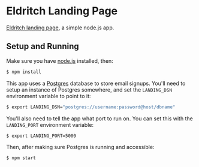 # Eldritch Landing Page
[Eldritch landing page](http://eldritch.io), a simple node.js app.

## Setup and Running
Make sure you have [node.js](https://nodejs.org) installed, then:
```sh
$ npm install
```

This app uses a [Postgres](http://www.postgresql.org/) database to store email
signups. You'll need to setup an instance of Postgres somewhere, and set the
``LANDING_DSN`` environment variable to point to it:
```sh
$ export LANDING_DSN="postgres://username:password@host/dbname"
```

You'll also need to tell the app what port to run on.  You can set this with the
``LANDING_PORT`` environment variable:
```sh
$ export LANDING_PORT=5000
```

Then, after making sure Postgres is running and accessible:
```sh
$ npm start
```

